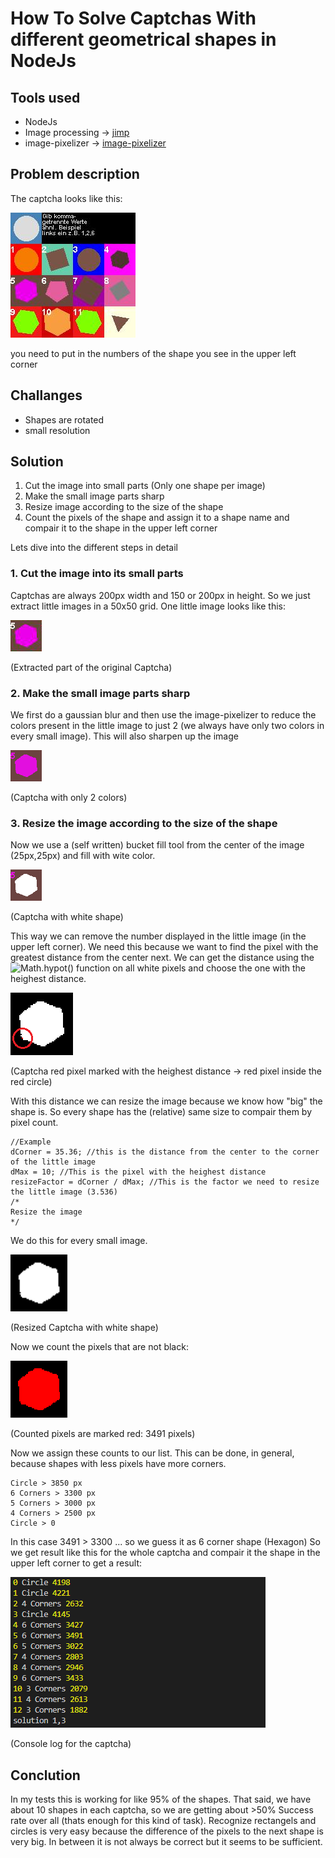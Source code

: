 # How To Solve Captchas With different geometrical shapes in NodeJs #

## Tools used ##
* NodeJs
* Image processing -> [jimp](https://github.com/oliver-moran/jimp)
* image-pixelizer -> [image-pixelizer](https://www.npmjs.com/package/image-pixelizer)

## Problem description ##

The captcha looks like this:

![ks](/docs/filejoker.png)

you need to put in the numbers of the shape you see in the upper left corner

## Challanges ##
* Shapes are rotated
* small resolution

## Solution ##
1. Cut the image into small parts (Only one shape per image)
2. Make the small image parts sharp
3. Resize image according to the size of the shape
4. Count the pixels of the shape and assign it to a shape name and compair it to the shape in the upper left corner

Lets dive into the different steps in detail

### 1. Cut the image into its small parts ###
Captchas are always 200px width and 150 or 200px in height. So we just extract little images in a 50x50 grid. One little image looks like this:

![ks](/docs/out5.png)

(Extracted part of the original Captcha)

### 2. Make the small image parts sharp ###
We first do a gaussian blur and then use the image-pixelizer to reduce the colors present in the little image to just 2 (we always have only two colors in every small image).
This will also sharpen up the image

![ks](/docs/out5_1.png)

(Captcha with only 2 colors)

### 3. Resize the image according to the size of the shape ###
Now we use a (self written) bucket fill tool from the center of the image (25px,25px) and fill with wite color.

![ks](/docs/out5_2.png)

(Captcha with white shape)


This way we can remove the number displayed in the little image (in the upper left corner). We need this because we want to find the pixel with the greatest distance from the center next. We can get the distance using the ![Math.hypot()]([https://developer.mozilla.org/en-US/docs/Web/JavaScript/Reference/Global_Objects/Math/hypot?retiredLocale=de](https://developer.mozilla.org/en-US/docs/Web/JavaScript/Reference/Global_Objects/Math/hypot?retiredLocale=de)) function on all white pixels and choose the one with the heighest distance.

![ks](/docs/out5_3_withDistance.png)

(Captcha red pixel marked with the heighest distance -> red pixel inside the red circle)


With this distance we can resize the image because we know how "big" the shape is. So every shape has the (relative) same size to compair them by pixel count. 

```
//Example
dCorner = 35.36; //this is the distance from the center to the corner of the little image
dMax = 10; //This is the pixel with the heighest distance
resizeFactor = dCorner / dMax; //This is the factor we need to resize the little image (3.536)
/*
Resize the image
*/
```
We do this for every small image.

![ks](/docs/out5_4.png)

(Resized Captcha with white shape)

Now we count the pixels that are not black:

![ks](/docs/out5_5.png)

(Counted pixels are marked red: 3491 pixels)

Now we assign these counts to our list. This can be done, in general, because shapes with less pixels have more corners.

```
Circle > 3850 px
6 Corners > 3300 px
5 Corners > 3000 px
4 Corners > 2500 px
Circle > 0
```

In this case 3491 > 3300 ... so we guess it as 6 corner shape (Hexagon) 
So we get result like this for the whole captcha and compair it the shape in the upper left corner to get a result:

![ks](/docs/consoleOutFilejoker.PNG)

(Console log for the captcha)


## Conclution ##

In my tests this is working for like 95% of the shapes. That said, we have about 10 shapes in each captcha, so we are getting about >50% Success rate over all (thats enough for this kind of task). Recognize rectangels and circles is very easy because the difference of the pixels to the next shape is very big. 
In between it is not always be correct but it seems to be sufficient. 
